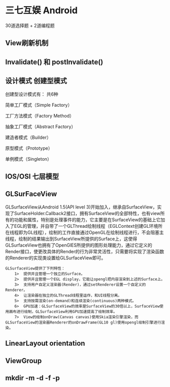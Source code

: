 # 三七互娱 Android

30道选择题 + 2道编程题

## View刷新机制

## Invalidate() 和 postInvalidate()

## 设计模式 创建型模式

创建型设计模式有： 共6种

简单工厂模式（Simple Factory）

工厂方法模式（Factory Method）

抽象工厂模式（Abstract Factory）

建造者模式（Builder）

原型模式（Prototype）

单例模式（Singleton）

## IOS/OSI 七层模型

## GLSurFaceView
GLSurfaceView从Android 1.5(API level 3)开始加入，继承自SurfaceView，实现了SurfaceHolder.Callback2接口，拥有SurfaceView的全部特性，也有view所有的功能和属性，特别是处理事件的能力，它主要是在SurfaceView的基础上它加入了EGL的管理，并自带了一个GLThread绘制线程（EGLContext创建GL环境所在线程即为GL线程），绘制的工作直接通过OpenGL在绘制线程进行，不会阻塞主线程，绘制的结果输出到SurfaceView所提供的Surface上，这使得GLSurfaceView也拥有了OpenGlES所提供的图形处理能力，通过它定义的Render接口，使更改具体的Render的行为非常灵活性，只需要将实现了渲染函数的Renderer的实现类设置给GLSurfaceView即可。
	
	GLSurfaceView提供了下列特性：
	    1>  提供并且管理一个独立的Surface。
	    2>  提供并且管理一个EGL display，它能让opengl把内容渲染到上述的Surface上。
	    3>  支持用户自定义渲染器(Render)，通过setRenderer设置一个自定义的Renderer。
	    4>  让渲染器在独立的GLThread线程里运作，和UI线程分离。
	    5>  支持按需渲染(on-demand)和连续渲染(continuous)两种模式。
	    6>  GPU加速：GLSurfaceView的效率是SurfaceView的30倍以上，SurfaceView使用画布进行绘制，GLSurfaceView利用GPU加速提高了绘制效率。
	    7>  View的绘制onDraw(Canvas canvas)使用Skia渲染引擎渲染，而GLSurfaceView的渲染器Renderer的onDrawFrame(GL10 gl)使用opengl绘制引擎进行渲染。

## LinearLayout orientation

## ViewGroup

## mkdir -m -d -f -p